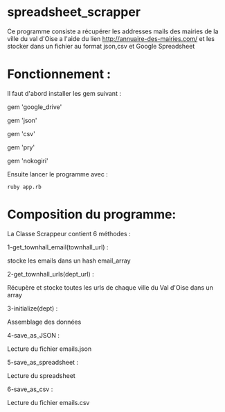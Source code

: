 # spreadsheet_scrapper

Ce programme consiste a récupérer les addresses mails des mairies de la ville du val d'Oise a l'aide du lien http://annuaire-des-mairies.com/ et les stocker dans un fichier au format json,csv et Google Spreadsheet

# Fonctionnement :

Il faut d'abord installer les gem suivant :

gem 'google_drive'

gem 'json'

gem 'csv'

gem 'pry'

gem 'nokogiri'

Ensuite lancer le programme avec : 
 
 	ruby app.rb

# Composition du programme:

La Classe Scrappeur contient 6 méthodes :

1-get_townhall_email(townhall_url) : 

stocke les emails dans un hash email_array

2-get_townhall_urls(dept_url) :

Récupère et stocke toutes les urls de chaque ville du Val d'Oise dans un array

3-initialize(dept) :

Assemblage des données

4-save_as_JSON :

Lecture du fichier emails.json

5-save_as_spreadsheet :

Lecture du spreadsheet

6-save_as_csv :

Lecture du fichier emails.csv

